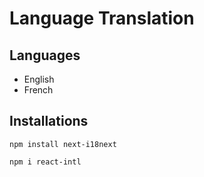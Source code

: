 # Language Translation 

## Languages
- English
- French

## Installations
```
npm install next-i18next
```
```
npm i react-intl
```